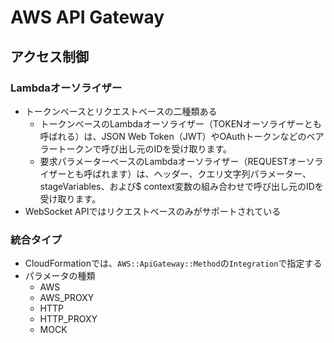 # AWS API Gateway
## アクセス制御
### Lambdaオーソライザー
- トークンベースとリクエストベースの二種類ある
  - トークンベースのLambdaオーソライザー（TOKENオーソライザーとも呼ばれる）は、JSON Web Token（JWT）やOAuthトークンなどのベアラートークンで呼び出し元のIDを受け取ります。
  - 要求パラメーターベースのLambdaオーソライザー（REQUESTオーソライザーとも呼ばれます）は、ヘッダー、クエリ文字列パラメーター、stageVariables、および$ context変数の組み合わせで呼び出し元のIDを受け取ります。
- WebSocket APIではリクエストベースのみがサポートされている

### 統合タイプ
- CloudFormationでは、`AWS::ApiGateway::Method`の`Integration`で指定する
- パラメータの種類
  - AWS
  - AWS_PROXY
  - HTTP
  - HTTP_PROXY
  - MOCK